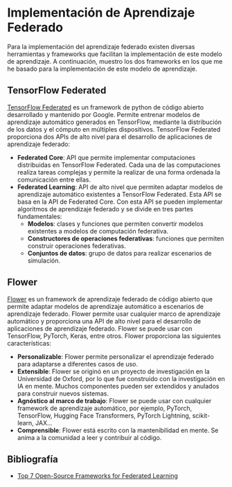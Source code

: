 # Implementación de Aprendizaje Federado

Para la implementación del aprendizaje federado existen diversas herramientas y frameworks que facilitan la implementación de este modelo de aprendizaje. A continuación, muestro los dos frameworks en los que me he basado para la implementación de este modelo de aprendizaje.

## TensorFlow Federated

[TensorFlow Federated](https://www.tensorflow.org/federated) es un framework de python de código abierto desarrollado y mantenido por Google. Permite entrenar modelos de aprendizaje automático generados en TensorFlow, mediante la distribución de los datos y el cómputo en múltiples dispositivos. TensorFlow Federated proporciona dos APIs de alto nivel para el desarrollo de aplicaciones de aprendizaje federado:

-   **Federated Core**: API que permite implementar computaciones distribuidas en TensorFlow Federated. Cada una de las computaciones realiza tareas complejas y permite la realizar de una forma ordenada la comunicación entre ellas.
-   **Federated Learning**: API de alto nivel que permiten adaptar modelos de aprendizaje automático existentes a TensorFlow Federated. Esta API se basa en la API de Federated Core. Con esta API se pueden implementar algoritmos de aprendizaje federado y se divide en tres partes fundamentales:
    -   **Modelos**: clases y funciones que permiten convertir modelos existentes a modelos de computación federativa.
    -   **Constructores de operaciones federativas**: funciones que permiten construir operaciones federativas.
    -   **Conjuntos de datos**: grupo de datos para realizar escenarios de simulación.

## Flower

[Flower](https://flower.ai/) es un framework de aprendizaje federado de código abierto que permite adaptar modelos de aprendizaje automático a escenarios de aprendizaje federado. Flower permite usar cualquier marco de aprendizaje automático y proporciona una API de alto nivel para el desarrollo de aplicaciones de aprendizaje federado. Flower se puede usar con TensorFlow, PyTorch, Keras, entre otros. Flower proporciona las siguientes características:

-   **Personalizable**: Flower permite personalizar el aprendizaje federado para adaptarse a diferentes casos de uso.
-   **Extensible**: Flower se originó en un proyecto de investigación en la Universidad de Oxford, por lo que fue construido con la investigación en IA en mente. Muchos componentes pueden ser extendidos y anulados para construir nuevos sistemas.
-   **Agnóstico al marco de trabajo**: Flower se puede usar con cualquier framework de aprendizaje automático, por ejemplo, PyTorch, TensorFlow, Hugging Face Transformers, PyTorch Lightning, scikit-learn, JAX...
-   **Comprensible**: Flower está escrito con la mantenibilidad en mente. Se anima a la comunidad a leer y contribuir al código.

## Bibliografía

-   [Top 7 Open-Source Frameworks for Federated Learning](https://www.apheris.com/resources/blog/top-7-open-source-frameworks-for-federated-learning)
